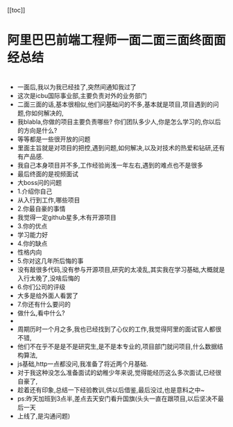 [[toc]]
#  阿里巴巴前端工程师一面二面三面终面面经总结


# 
- 一面后,我以为我已经挂了,突然间通知我过了
- 这次是icbu国际事业部,主要负责对外的业务部门
- 二面三面的话,基本很相似,他们问基础问的不多,基本就是项目,项目遇到的问题,你如何解决的,
- 我blabla,你做的项目主要负责哪些? 你们团队多少人,你是怎么学习的,你以后的方向是什么?
- 等等都是一些很开放的问题
- 里面主旨就是对项目的把控,遇到问题,如何解决,以及对技术的热爱和钻研,还有有产品感.
- 我自己本身项目并不多,工作经验尚浅一年左右,遇到的难点也不是很多
- 最后终面的是视频面试
- 大boss问的问题
- 1.介绍你自己
- 从入行到工作,哪些项目
- 2.你最自豪的事情
- 我觉得一定github星多,木有开源项目
- 3.你的优点
- 学习能力好
- 4.你的缺点
- 性格内向
- 5.你对这几年所后悔的事
- 没有敲很多代码,没有参与开源项目,研究的太凌乱,其实我在学习基础,大概就是入行太晚了,没啥后悔的
- 6.你们公司的评级
- 大多是给外面人看罢了
- 7.你还有什么要问的
- 做什么,看中什么?
- 
- 周期历时一个月之多,我也已经找到了心仪的工作,我觉得阿里的面试官人都很不错,
- 他们不在乎不是是不是研究生,是不是本专业的,项目部门就问项目,什么数据结构算法,
- js基础,http一点都没问,我准备了将近两个月基础.
- 对于我这种没怎么准备面试的幼稚少年来说,觉得能经历这么多次面试,已经很自豪了,
- 趁着还有印象,总结一下经验教训,供以后借鉴,最后没过,也是意料之中~  
- ps:昨天加班到3点半,差点去天安门看升国旗(头头一直在跟项目,以后坚决不最后一天
- 上线了,是沟通问题)